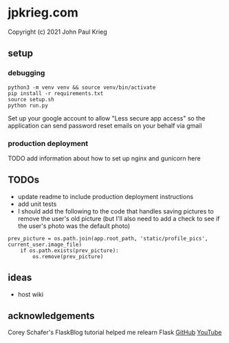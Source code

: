 # jpkrieg.com
Copyright (c) 2021 John Paul Krieg

## setup
### debugging
```
python3 -m venv venv && source venv/bin/activate
pip install -r requirements.txt
source setup.sh
python run.py
```

Set up your google account to allow "Less secure app access" so the application can send password reset emails on your behalf via gmail

### production deployment
TODO add information about how to set up nginx and gunicorn here


## TODOs
- update readme to include production deployment instructions
- add unit tests
- I should add the following to the code that handles saving pictures to remove the user's old picture (but I'll also need to add a check to see if the user's photo was the default photo)
```
prev_picture = os.path.join(app.root_path, 'static/profile_pics', current_user.image_file)
    if os.path.exists(prev_picture):
        os.remove(prev_picture)
```

## ideas
- host wiki

## acknowledgements
Corey Schafer's FlaskBlog tutorial helped me relearn Flask [GitHub](https://github.com/CoreyMSchafer/code_snippets/tree/master/Python/Flask_Blog) [YouTube](https://www.youtube.com/watch?v=MwZwr5Tvyxo&list=PL-osiE80TeTs4UjLw5MM6OjgkjFeUxCYH&index=1)